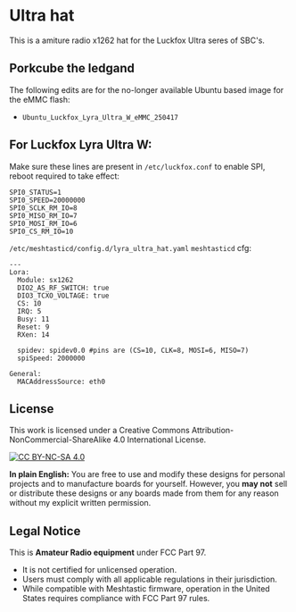 
# Ultra hat

This is a amiture radio x1262 hat for the Luckfox Ultra seres of SBC's. 

## Porkcube the ledgand

The following edits are for the no-longer available Ubuntu based image for the eMMC flash:
  - `Ubuntu_Luckfox_Lyra_Ultra_W_eMMC_250417`

## For Luckfox Lyra Ultra W:

Make sure these lines are present in `/etc/luckfox.conf` to enable SPI, reboot required to take effect:
```
SPI0_STATUS=1
SPI0_SPEED=20000000
SPI0_SCLK_RM_IO=8
SPI0_MISO_RM_IO=7
SPI0_MOSI_RM_IO=6
SPI0_CS_RM_IO=10
```

`/etc/meshtasticd/config.d/lyra_ultra_hat.yaml` `meshtasticd` cfg:
```
---
Lora:
  Module: sx1262
  DIO2_AS_RF_SWITCH: true
  DIO3_TCXO_VOLTAGE: true
  CS: 10
  IRQ: 5
  Busy: 11
  Reset: 9
  RXen: 14

  spidev: spidev0.0 #pins are (CS=10, CLK=8, MOSI=6, MISO=7)
  spiSpeed: 2000000

General:
  MACAddressSource: eth0
```

## License
This work is licensed under a Creative Commons Attribution-NonCommercial-ShareAlike 4.0 International License.

[![CC BY-NC-SA 4.0](https://licensebuttons.net/l/by-nc-sa/4.0/88x31.png)](https://creativecommons.org/licenses/by-nc-sa/4.0/)

**In plain English:** You are free to use and modify these designs for personal projects and to manufacture boards for yourself. However, you **may not** sell or distribute these designs or any boards made from them for any reason without my explicit written permission.

## Legal Notice
This is **Amateur Radio equipment** under FCC Part 97.
* It is not certified for unlicensed operation.
* Users must comply with all applicable regulations in their jurisdiction.
* While compatible with Meshtastic firmware, operation in the United States requires compliance with FCC Part 97 rules.

